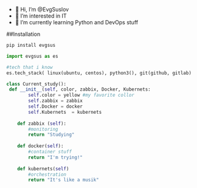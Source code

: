 - 👋 Hi, I’m @EvgSuslov
- 👀 I’m interested in IT
- 🌱 I’m currently learning Python and DevOps stuff

##Installation


```bash
pip install evgsus
```

```python
import evgsus as es

#tech that i know
es.tech_stack( linux(ubuntu, centos), python3(), git(github, gitlab)

class Current_study():
 def __init__(self, color, zabbix, Docker, Kubernets:
        self.color = yellow #my favorite collor
        self.zabbix = zabbix
        self.Docker = docker
        self.Kubernets  = kubernets
    
    def zabbix (self):
        #monitoring
        return "Studying"
    
    def docker(self):
        #container stuff
        return "I'm trying!"
        
    def kubernets(self)
        #orchestration
        return "It's like a musik"


```

<!---
EvgSuslov/EvgSuslov is a ✨ special ✨ repository because its `README.md` (this file) appears on your GitHub profile.
You can click the Preview link to take a look at your changes.
--->
